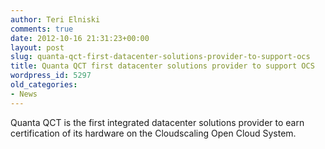 ```yaml
---
author: Teri Elniski
comments: true
date: 2012-10-16 21:31:23+00:00
layout: post
slug: quanta-qct-first-datacenter-solutions-provider-to-support-ocs
title: Quanta QCT first datacenter solutions provider to support OCS
wordpress_id: 5297
old_categories:
- News
---
```


Quanta QCT is the first integrated datacenter solutions provider to earn certification of its hardware on the Cloudscaling Open Cloud System.
